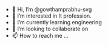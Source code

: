 - 👋 Hi, I’m @gowthamprabhu-svg
- 👀 I’m interested in It profession.
- 🌱 I’m currently learning engineering
- 💞️ I’m looking to collaborate on 
- 📫 How to reach me ...

<!---
gowthamprabhu-svg/gowthamprabhu-svg is a ✨ special ✨ repository because its `README.md` (this file) appears on your GitHub profile.
You can click the Preview link to take a look at your changes.
--->
